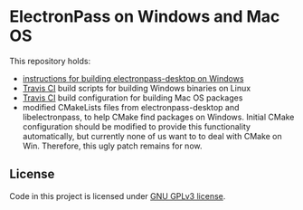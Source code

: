 # ElectronPass on Windows and Mac OS

This repository holds:
 - [instructions for building electronpass-desktop on Windows](github.com/electronpass/windows-packages/blob/master/building_on_windows.md)
 - [Travis CI](https://travis-ci.org/dashboard)  build scripts for building Windows binaries on Linux
 - [Travis CI](https://travis-ci.org/dashboard) build configuration for building Mac OS packages
 - modified CMakeLists files from electronpass-desktop and libelectronpass, to help CMake find packages on Windows. Initial CMake configuration should be modified to provide this functionality automatically, but currently none of us want to to deal with CMake on Win. Therefore, this ugly patch remains for now.

## License
Code in this project is licensed under [GNU GPLv3 license](https://github.com/electronpass/windows-packages/blob/release/LICENSE).
